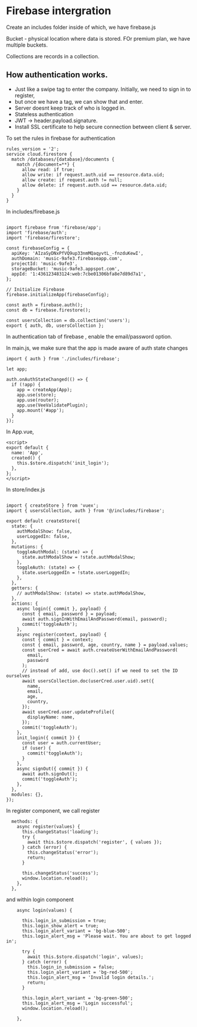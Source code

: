 # Firebase intergration

Create an includes folder inside of which, we have firebase.js

Bucket - physical location where data is stored. FOr premium plan, we have multiple buckets.

Collections are records in a collection.

## How authentication works.

- Just like a swipe tag to enter the company. Initially, we need to sign in to register,
- but once we have a tag, we can show that and enter.
- Server doesnt keep track of who is logged in.
- Stateless authentication
- JWT -> header.payload.signature.
- Install SSL certificate to help secure connection between client & server.

To set the rules in firebase for authentication

```
rules_version = '2';
service cloud.firestore {
  match /databases/{database}/documents {
    match /{document=**} {
      allow read: if true;
      allow write: if request.auth.uid == resource.data.uid;
      allow create: if request.auth != null;
      allow delete: if request.auth.uid == resource.data.uid;
    }
  }
}
```

In includes/firebase.js

```

import firebase from 'firebase/app';
import 'firebase/auth';
import 'firebase/firestore';

const firebaseConfig = {
  apiKey: 'AIzaSyDNxPfVQ9up33nmMQaqyvtL_-fnzduKewI',
  authDomain: 'music-9afe3.firebaseapp.com',
  projectId: 'music-9afe3',
  storageBucket: 'music-9afe3.appspot.com',
  appId: '1:436123483124:web:7cbe01306bfa8e7d89d7a1',
};

// Initialize Firebase
firebase.initializeApp(firebaseConfig);

const auth = firebase.auth();
const db = firebase.firestore();

const usersCollection = db.collection('users');
export { auth, db, usersCollection };

```

In authentication tab of firebase , enable the email/password option.

In main.js, we make sure that the app is made aware of auth state changes

```
import { auth } from './includes/firebase';

let app;

auth.onAuthStateChanged(() => {
  if (!app) {
    app = createApp(App);
    app.use(store);
    app.use(router);
    app.use(VeeValidatePlugin);
    app.mount('#app');
  }
});
```

In App.vue,

```
<script>
export default {
  name: 'App',
  created() {
    this.$store.dispatch('init_login');
  },
};
</script>
```

In store/index.js

```

import { createStore } from 'vuex';
import { usersCollection, auth } from '@/includes/firebase';

export default createStore({
  state: {
    authModalShow: false,
    userLoggedIn: false,
  },
  mutations: {
    toggleAuthModal: (state) => {
      state.authModalShow = !state.authModalShow;
    },
    toggleAuth: (state) => {
      state.userLoggedIn = !state.userLoggedIn;
    },
  },
  getters: {
    // authModalShow: (state) => state.authModalShow,
  },
  actions: {
    async login({ commit }, payload) {
      const { email, password } = payload;
      await auth.signInWithEmailAndPassword(email, password);
      commit('toggleAuth');
    },
    async register(context, payload) {
      const { commit } = context;
      const { email, password, age, country, name } = payload.values;
      const userCred = await auth.createUserWithEmailAndPassword(
        email,
        password
      );
      // instead of add, use doc().set() if we need to set the ID ourselves
      await usersCollection.doc(userCred.user.uid).set({
        name,
        email,
        age,
        country,
      });
      await userCred.user.updateProfile({
        displayName: name,
      });
      commit('toggleAuth');
    },
    init_login({ commit }) {
      const user = auth.currentUser;
      if (user) {
        commit('toggleAuth');
      }
    },
    async signOut({ commit }) {
      await auth.signOut();
      commit('toggleAuth');
    },
  },
  modules: {},
});
```

In register component, we call register

```
  methods: {
    async register(values) {
      this.changeStatus('loading');
      try {
        await this.$store.dispatch('register', { values });
      } catch (error) {
        this.changeStatus('error');
        return;
      }

      this.changeStatus('success');
      window.location.reload();
    },
  },
```

and within login component

```
    async login(values) {

      this.login_in_submission = true;
      this.login_show_alert = true;
      this.login_alert_variant = 'bg-blue-500';
      this.login_alert_msg = 'Please wait. You are about to get logged in';

      try {
        await this.$store.dispatch('login', values);
      } catch (error) {
        this.login_in_submission = false;
        this.login_alert_variant = 'bg-red-500';
        this.login_alert_msg = 'Invalid login details.';
        return;
      }

      this.login_alert_variant = 'bg-green-500';
      this.login_alert_msg = 'Login successful';
      window.location.reload();

    },
```
